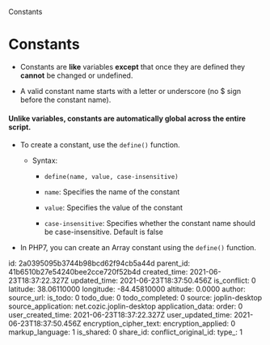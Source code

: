 Constants

# Constants

* Constants are **like** variables **except** that once they are defined they **cannot** be changed or undefined.

* A valid constant name starts with a letter or underscore (no $ sign before the constant name).

#### Unlike variables, constants are automatically global across the entire script.

* To create a constant, use the `define()` function.

	* Syntax:

		* `define(name, value, case-insensitive)`

		* `name`: Specifies the name of the constant
		
		* `value`: Specifies the value of the constant
		
		* `case-insensitive`: Specifies whether the constant name should be case-insensitive. Default is false

* In PHP7, you can create an Array constant using the `define()` function.

id: 2a0395095b3744b98bcd62f94cb5a44d
parent_id: 41b6510b27e54240bee2cce720f52b4d
created_time: 2021-06-23T18:37:22.327Z
updated_time: 2021-06-23T18:37:50.456Z
is_conflict: 0
latitude: 38.06110000
longitude: -84.45810000
altitude: 0.0000
author: 
source_url: 
is_todo: 0
todo_due: 0
todo_completed: 0
source: joplin-desktop
source_application: net.cozic.joplin-desktop
application_data: 
order: 0
user_created_time: 2021-06-23T18:37:22.327Z
user_updated_time: 2021-06-23T18:37:50.456Z
encryption_cipher_text: 
encryption_applied: 0
markup_language: 1
is_shared: 0
share_id: 
conflict_original_id: 
type_: 1